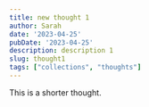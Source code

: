 ```yaml
---
title: new thought 1
author: Sarah
date: '2023-04-25'
pubDate: '2023-04-25'
description: description 1
slug: thought1
tags: ["collections", "thoughts"]
---
```


This is a shorter thought.